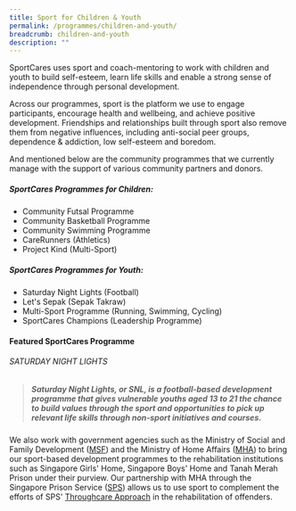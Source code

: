 ```yaml
---
title: Sport for Children & Youth
permalink: /programmes/children-and-youth/
breadcrumb: children-and-youth
description: ""
---
```

SportCares uses sport and coach-mentoring to work with children and youth to build self-esteem, learn life skills and enable a strong sense of independence through personal development. 

Across our programmes, sport is the platform we use to engage participants, encourage health and wellbeing, and achieve positive development. Friendships and relationships built through sport also remove them from negative influences, including anti-social peer groups, dependence & addiction, low self-esteem and boredom. 

And mentioned below are the community programmes that we currently manage with the support of various community partners and donors. 

##### SportCares Programmes for Children:
* Community Futsal Programme
* Community Basketball Programme
* Community Swimming Programme 
* CareRunners (Athletics)
* Project Kind (Multi-Sport) 

##### SportCares Programmes for Youth:
* Saturday Night Lights (Football)
* Let's Sepak (Sepak Takraw) 
* Multi-Sport Programme (Running, Swimming, Cycling) 
* SportCares Champions (Leadership Programme) 

#### Featured SportCares Programme
###### SATURDAY NIGHT LIGHTS
> ##### Saturday Night Lights, or SNL, is a football-based development programme that gives vulnerable youths aged 13 to 21 the chance to build values through the sport and opportunities to pick up relevant life skills through non-sport initiatives and courses.


We also work with government agencies such as the Ministry of Social and Family Development ([MSF](https://www.msf.gov.sg/about-MSF/Pages/default.aspx)) and the Ministry of Home Affairs ([MHA](https://www.mha.gov.sg/)) to bring our sport-based development programmes to the rehabilitation institutions such as Singapore Girls' 
Home, Singapore Boys' Home and Tanah Merah Prison under their purview. 
Our partnership with MHA through the Singapore Prison Service ([SPS](https://www.sps.gov.sg/)) allows us to use sport to complement the efforts of SPS' [Throughcare Approach](https://www.sps.gov.sg/throughcare-approach) in the rehabilitation of offenders.